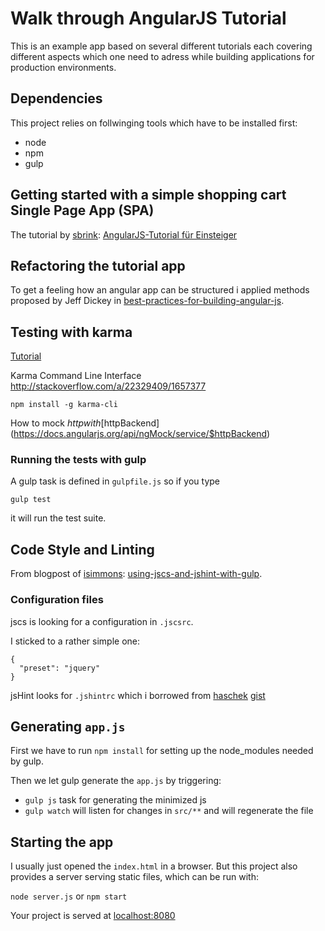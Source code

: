 # Walk through AngularJS Tutorial

This is an example app based on several different tutorials each covering different aspects which one need
to adress while building applications for production environments.

## Dependencies

This project relies on follwinging tools which have to be installed first:

* node
* npm
* gulp

## Getting started with a simple shopping cart Single Page App (SPA)

The tutorial by [sbrink](https://github.com/sbrink): [AngularJS-Tutorial für Einsteiger](http://angularjs.de/artikel/angularjs-tutorial-deutsch)

## Refactoring the tutorial app

To get a feeling how an angular app can be structured i applied methods proposed by Jeff Dickey in
[best-practices-for-building-angular-js](https://medium.com/@dickeyxxx/best-practices-for-building-angular-js-apps-266c1a4a6917).

## Testing with karma

[Tutorial](http://www.ng-newsletter.com/advent2013/#!/day/19)

Karma Command Line Interface 
http://stackoverflow.com/a/22329409/1657377

```
npm install -g karma-cli
``` 

How to mock $http with [$httpBackend](https://docs.angularjs.org/api/ngMock/service/$httpBackend)

### Running the tests with gulp

A gulp task is defined in `gulpfile.js` so if you type

```
gulp test 
```

it will run the test suite.

## Code Style and Linting 

From blogpost of [isimmons](https://github.com/isimmons): [using-jscs-and-jshint-with-gulp](http://isimmons.github.io/blog/2014/02/12/using-jscs-and-jshint-with-gulp/).

### Configuration files

jscs is looking for a configuration in `.jscsrc`. 

I sticked to a rather simple one:

```
{
  "preset": "jquery"
}
```

jsHint looks for `.jshintrc` which i borrowed from [haschek](https://gist.github.com/haschek) [gist](https://gist.github.com/haschek/2595796)

## Generating `app.js`

First we have to run `npm install` for setting up the node_modules needed by gulp.

Then we let gulp generate the `app.js` by triggering:
  * `gulp js` task for generating the minimized js
  * `gulp watch` will listen for changes in `src/**` and will regenerate the file

## Starting the app

I usually just opened the `index.html` in a browser. But this project also provides
a server serving static files, which can be run with:

`node server.js` or
`npm start`

Your project is served at [localhost:8080](http://localhost:8080)
